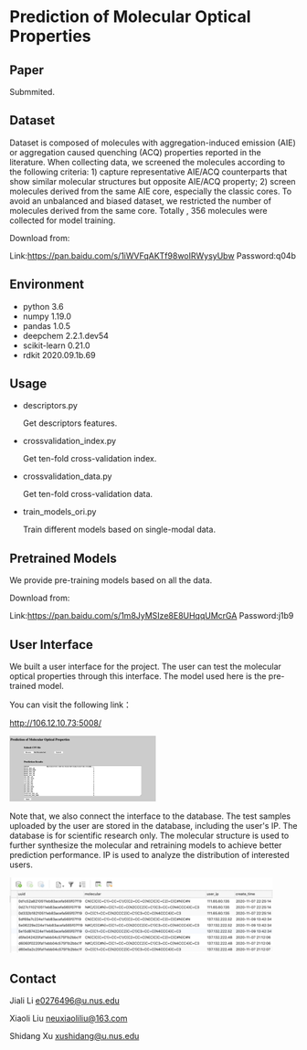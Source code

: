 
# Prediction of Molecular Optical Properties
## Paper

Submmited.

## Dataset

Dataset is composed of molecules with aggregation-induced emission (AIE) or aggregation caused quenching (ACQ) properties reported in the literature. When collecting data, we screened the molecules according to the following criteria: 1) capture representative AIE/ACQ counterparts that show similar molecular structures but opposite AIE/ACQ property; 2) screen molecules derived from the same AIE core, especially the classic cores. To avoid an unbalanced and biased dataset, we restricted the number of molecules derived from the same core. Totally , 356 molecules were collected for model training.

Download from:

Link:https://pan.baidu.com/s/1iWVFqAKTf98woIRWysyUbw  Password:q04b

## Environment

- python  3.6
- numpy  1.19.0
- pandas  1.0.5
- deepchem   2.2.1.dev54
- scikit-learn  0.21.0
- rdkit  2020.09.1b.69

## Usage

- descriptors.py    

  Get descriptors features.

- crossvalidation_index.py    

  Get ten-fold cross-validation index.

- crossvalidation_data.py    

  Get ten-fold cross-validation data.

- train_models_ori.py    

  Train different models based on single-modal data.

## Pretrained Models

We provide pre-training models based on all the data.

Download from:

Link:https://pan.baidu.com/s/1m8JyMSIze8E8UHqqUMcrGA  Password:j1b9

## User Interface

We built a user interface for the project. The user can test the molecular optical properties through this interface. The model used here is the pre-trained model.

You can visit the following link：

http://106.12.10.73:5008/

<img src="img/UI.png" alt="UI" style="zoom:25%;" />

Note that, we also connect the interface to the database. The test samples uploaded by the user are stored in the database, including the user's IP. The database is for scientific research only. The molecular structure is used to further synthesize the molecular and retraining models to achieve better prediction performance. IP is used to analyze the distribution of interested users.

<img src="img/DB.jpeg" alt="UI" style="zoom:45%;" />

## Contact

Jiali Li [e0276496@u.nus.edu](mailto:e0276496@u.nus.edu)

Xiaoli Liu [neuxiaoliliu@163.com](mailto:neuxiaoliliu@163.com)

Shidang Xu [xushidang@u.nus.edu](mailto:xushidang@u.nus.edu)

